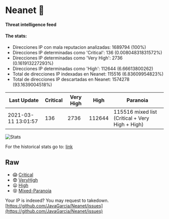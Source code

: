# Neanet :hocho:
#### Threat intelligence feed
#### The stats:

- Direcciones IP con mala reputacion analizadas: 1689794 (100%)
- Direcciones IP determinadas como 'Critical':  136 (0.00804831831572%)
- Direcciones IP determinadas como 'Very High':  2736 (0.161913227293%)
- Direcciones IP determinadas como 'High':  112644 (6.66613800262)
- Total de direcciones IP indexadas en Neanet:  115516 (6.83609954823%)
- Total de direcciones IP descartadas en Neanet:  1574278 (93.1639004518%)

| Last Update | Critical | Very High | High | Paranoia |
| --- | --- | --- | --- | --- |
| 2021-03-11 13:01:57 | 136 | 2736 | 112644 | 115516 mixed list (Critical + Very High + High)|

![Stats](https://docs.google.com/spreadsheets/d/e/2PACX-1vSnaNMIXVabIpDJjufMlzH7poXnshF3mgd8Is1g9ytUEzVsP5my4Trn8f-xkoLLQ38xpL3HtmUexLo6/pubchart?oid=501124687&format=image)

For the historical stats go to: [link](/stats.csv)
## Raw
- :scream: [Critical](https://raw.githubusercontent.com/JavaGarcia/Neanet/master/blacklists/neanet_critical.txt)
- :fearful: [VeryHigh](https://raw.githubusercontent.com/JavaGarcia/Neanet/master/blacklists/neanet_veryHigh.txtt)
- :frowning: [High](https://raw.githubusercontent.com/JavaGarcia/Neanet/master/blacklists/neanet_high.txt)
- :dizzy_face: [Mixed-Paranoia](https://raw.githubusercontent.com/JavaGarcia/Neanet/master/blacklists/neanet_all.txt)


Your IP is indexed? You may request to takedown. [https://github.com/JavaGarcia/Neanet/issues](https://github.com/JavaGarcia/Neanet/issues)


















































































































































































































































































































































































































































































































































































































































































































































































































































































































































































































































































































































































































































































































































































































































































































































































































































































































































































































































































































































































































































































































































































































































































































































































































































































































































































































































































































































































































































































































































































































































































































































































































































































































































































































































































































































































































































































































































































































































































































































































































































































































































































































































































































































































































































































































































































































































































































































































































































































































































































